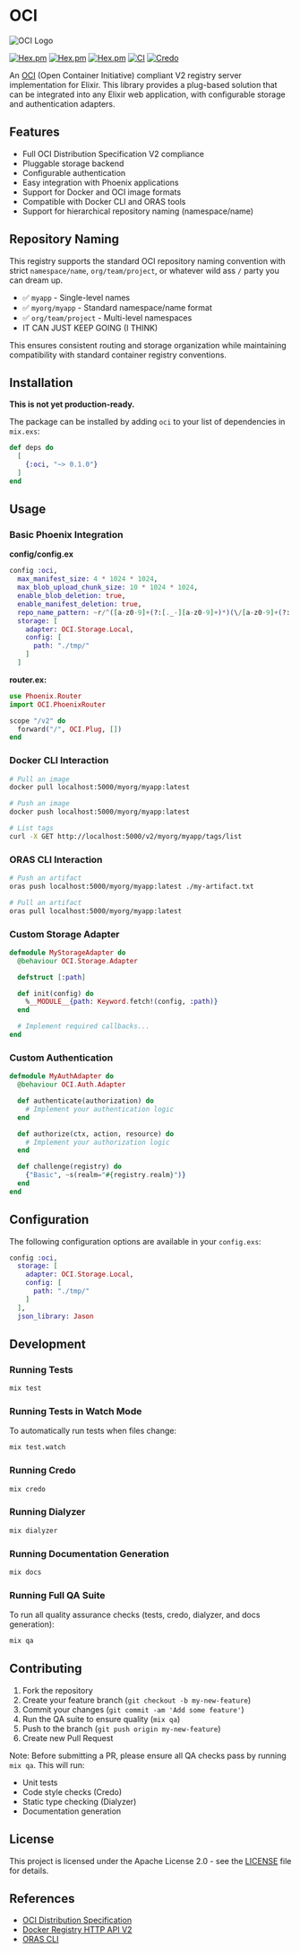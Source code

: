 # OCI

![OCI Logo](logo.png)

[![Hex.pm](https://img.shields.io/hexpm/v/oci.svg)](https://hex.pm/packages/oci)
[![Hex.pm](https://img.shields.io/hexpm/dt/oci.svg)](https://hex.pm/packages/oci)
[![Hex.pm](https://img.shields.io/hexpm/l/oci.svg)](https://hex.pm/packages/oci)
[![CI](https://github.com/massdriver-cloud/oci/actions/workflows/ci.yml/badge.svg)](https://github.com/massdriver-cloud/oci/actions/workflows/ci.yml)
[![Credo](https://img.shields.io/badge/Credo-Enabled-brightgreen)](https://github.com/rrrene/credo)

An [OCI](https://opencontainers.org/) (Open Container Initiative) compliant V2 registry server implementation for Elixir. This library provides a plug-based solution that can be integrated into any Elixir web application, with configurable storage and authentication adapters.

## Features

- Full OCI Distribution Specification V2 compliance
- Pluggable storage backend
- Configurable authentication
- Easy integration with Phoenix applications
- Support for Docker and OCI image formats
- Compatible with Docker CLI and ORAS tools
- Support for hierarchical repository naming (namespace/name)

## Repository Naming

This registry supports the standard OCI repository naming convention with strict `namespace/name`, `org/team/project`, or whatever wild ass `/` party you can dream up.

- ✅ `myapp` - Single-level names
- ✅ `myorg/myapp` - Standard namespace/name format
- ✅ `org/team/project` - Multi-level namespaces
- IT CAN JUST KEEP GOING (I THINK)

This ensures consistent routing and storage organization while maintaining compatibility with standard container registry conventions.

## Installation

**This is not yet production-ready.**

The package can be installed by adding `oci` to your list of dependencies in `mix.exs`:

```elixir
def deps do
  [
    {:oci, "~> 0.1.0"}
  ]
end
```

## Usage

### Basic Phoenix Integration

**config/config.ex**

```elixir
config :oci,
  max_manifest_size: 4 * 1024 * 1024,
  max_blob_upload_chunk_size: 10 * 1024 * 1024,
  enable_blob_deletion: true,
  enable_manifest_deletion: true,
  repo_name_pattern: ~r/^([a-z0-9]+(?:[._-][a-z0-9]+)*)(\/[a-z0-9]+(?:[._-][a-z0-9]+)*)*$/
  storage: [
    adapter: OCI.Storage.Local,
    config: [
      path: "./tmp/"
    ]
  ]
```

**router.ex:**

```elixir
use Phoenix.Router
import OCI.PhoenixRouter

scope "/v2" do
  forward("/", OCI.Plug, [])
end
```

### Docker CLI Interaction

```bash
# Pull an image
docker pull localhost:5000/myorg/myapp:latest

# Push an image
docker push localhost:5000/myorg/myapp:latest

# List tags
curl -X GET http://localhost:5000/v2/myorg/myapp/tags/list
```

### ORAS CLI Interaction

```bash
# Push an artifact
oras push localhost:5000/myorg/myapp:latest ./my-artifact.txt

# Pull an artifact
oras pull localhost:5000/myorg/myapp:latest
```

### Custom Storage Adapter

```elixir
defmodule MyStorageAdapter do
  @behaviour OCI.Storage.Adapter

  defstruct [:path]

  def init(config) do
    %__MODULE__{path: Keyword.fetch!(config, :path)}
  end

  # Implement required callbacks...
end
```

### Custom Authentication

```elixir
defmodule MyAuthAdapter do
  @behaviour OCI.Auth.Adapter

  def authenticate(authorization) do
    # Implement your authentication logic
  end

  def authorize(ctx, action, resource) do
    # Implement your authorization logic
  end

  def challenge(registry) do
    {"Basic", ~s(realm="#{registry.realm}")}
  end
end
```

## Configuration

The following configuration options are available in your `config.exs`:

```elixir
config :oci,
  storage: [
    adapter: OCI.Storage.Local,
    config: [
      path: "./tmp/"
    ]
  ],
  json_library: Jason
```

## Development

### Running Tests

```bash
mix test
```

### Running Tests in Watch Mode

To automatically run tests when files change:

```bash
mix test.watch
```

### Running Credo

```bash
mix credo
```

### Running Dialyzer

```bash
mix dialyzer
```

### Running Documentation Generation

```bash
mix docs
```

### Running Full QA Suite

To run all quality assurance checks (tests, credo, dialyzer, and docs generation):

```bash
mix qa
```

## Contributing

1. Fork the repository
2. Create your feature branch (`git checkout -b my-new-feature`)
3. Commit your changes (`git commit -am 'Add some feature'`)
4. Run the QA suite to ensure quality (`mix qa`)
5. Push to the branch (`git push origin my-new-feature`)
6. Create new Pull Request

Note: Before submitting a PR, please ensure all QA checks pass by running `mix qa`. This will run:
- Unit tests
- Code style checks (Credo)
- Static type checking (Dialyzer)
- Documentation generation

## License

This project is licensed under the Apache License 2.0 - see the [LICENSE](LICENSE) file for details.

## References

- [OCI Distribution Specification](https://github.com/opencontainers/distribution-spec)
- [Docker Registry HTTP API V2](https://docs.docker.com/registry/spec/api/)
- [ORAS CLI](https://oras.land/cli/)